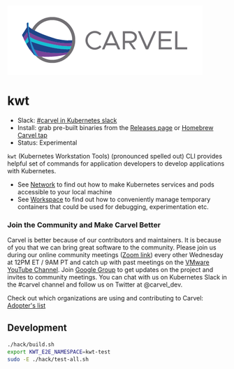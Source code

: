 ![logo](docs/CarvelLogo.png)

# kwt

- Slack: [#carvel in Kubernetes slack](https://slack.kubernetes.io)
- Install: grab pre-built binaries from the [Releases page](https://github.com/k14s/kwt/releases) or [Homebrew Carvel tap](https://github.com/vmware-tanzu/homebrew-carvel)
- Status: Experimental

`kwt` (Kubernetes Workstation Tools) (pronounced spelled out) CLI provides helpful set of commands for application developers to develop applications with Kubernetes.

- See [Network](docs/network.md) to find out how to make Kubernetes services and pods accessible to your local machine
- See [Workspace](docs/workspace.md) to find out how to conveniently manage temporary containers that could be used for debugging, experimentation etc.

### Join the Community and Make Carvel Better
Carvel is better because of our contributors and maintainers. It is because of you that we can bring great software to the community.
Please join us during our online community meetings ([Zoom link](http://community.klt.rip/)) every other Wednesday at 12PM ET / 9AM PT and catch up with past meetings on the [VMware YouTube Channel](https://www.youtube.com/playlist?list=PL7bmigfV0EqQ_cDNKVTIcZt-dAM-hpClS).
Join [Google Group](https://groups.google.com/g/carvel-dev) to get updates on the project and invites to community meetings.
You can chat with us on Kubernetes Slack in the #carvel channel and follow us on Twitter at @carvel_dev.

Check out which organizations are using and contributing to Carvel: [Adopter's list](https://github.com/vmware-tanzu/carvel/ADOPTERS.md)

## Development

```bash
./hack/build.sh
export KWT_E2E_NAMESPACE=kwt-test
sudo -E ./hack/test-all.sh
```
